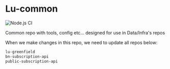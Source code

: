 # Lu-common

![Node.js CI](https://github.com/BonnierNews/lu-common/workflows/Node.js%20CI/badge.svg)

Common repo with tools, config etc... designed for use in Data/Infra's repos

When we make changes in this repo, we need to update all repos below:

```bash
lu-greenfield
bn-subscription-api
public-subscription-api
```

